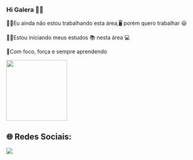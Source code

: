 ### Hi Galera 👋😃

👨‍💼Eu ainda não estou trabalhando esta área,🖥️ porém quero trabalhar 😃

👨‍🎓Estou iniciando meus estudos 📚 nesta área 💻

💪Com foco, força e sempre aprendendo 

<img src="https://octodex.github.com/images/daftpunktocat-thomas.gif" height="160px" width="160px"> 

## 🌐 Redes Sociais: <br>

<div>
  <a href="https://www.linkedin.com/in/cosme-alc%C3%A2ntara-70239b19b/" target="_blank"><img src="https://img.shields.io/badge/-LinkedIn-%230077B5?style=for-the-badge&logo=linkedin&logoColor=white" target="_blank"></a> 
  
</div>

